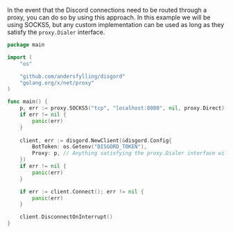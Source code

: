In the event that the Discord connections need to be routed through a proxy, you can do so by using this approach.
In this example we will be using SOCKS5, but any custom implementation can be used as long as they satisfy the `proxy.Dialer` interface.

```go
package main

import (
	"os"

	"github.com/andersfylling/disgord"
	"golang.org/x/net/proxy"
)

func main() {
	p, err := proxy.SOCKS5("tcp", "localhost:8080", nil, proxy.Direct)
	if err != nil {
		panic(err)
	}
	
	client, err := disgord.NewClient(&disgord.Config{
		BotToken: os.Getenv("DISGORD_TOKEN"),
		Proxy: p, // Anything satisfying the proxy.Dialer interface will work
	})
	if err != nil {
		panic(err)
	}

	if err := client.Connect(); err != nil {
		panic(err)
	}

	client.DisconnectOnInterrupt()
}
```